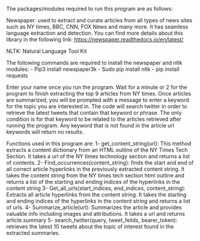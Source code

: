 


The packages/modules required to run this program are as follows:

Newspaper: used to extract and curate articles from all types of news sites such as NY times, BBC, CNN, FOX News and many more. It has seamless language extraction and detection. You can find more details about this library in the following link: https://newspaper.readthedocs.io/en/latest/

NLTK: Natural Language Tool Kit

 The following commands are required to install the newspaper and nltk modules:
    - Pip3 install newspaper3k
    - Sudo pip install nltk
    - pip install requests

Enter your name once you run the program. Wait for a minute or 2 for the program to finish extracting the top 9 articles from NY times.
Once articles are summarized, you will be prompted with a message to enter a keyword for the topic you are interested in.
The code will search twitter in order to retrieve the latest tweets that contain that keyword or phrase. The only condition is for that keyword to be related to the articles retrieved after running the program. Any keyword that is not found in the article url keywords will return no results.

Functions used in this program are:
1-	get_content_string(url): This method extracts a content dictionary from an HTML outline of the NY Times Tech Section. It takes a url of the NY times technology section and returns a list of contents.
2-	Find_occurrences(content_string): finds the start and end of all correct article hyperlinks in the previously extracted content string. It takes the content string from the NY times tech section html outline and returns a list of the starting and ending indices of the hyperlinks in the content string
3-	Get_all_urls(start_indices, end_indices, content_string): Extracts all article hyperlinks from the content string. It takes the starting and ending indices of the hyperlinks in the content string and returns a list of urls.
4-	Summarize_article(url): Summarizes the article and provides valuable info including images and attributions. It takes a url and returns article.summary
5- search_twitter(query, tweet_feilds, bearer_token): retrieves the latest 10 tweets about the topic of interest found in the extracted summaries.
